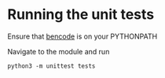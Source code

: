 # Running the unit tests

Ensure that [bencode](https://github.com/Martynas-P/bencode) is on your PYTHONPATH

Navigate to the module and run
```
python3 -m unittest tests
```
